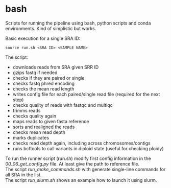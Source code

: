# bash

Scripts for running the pipeline using bash, python scripts and conda environments. Kind of simplistic but works.

Basic execution for a single SRA ID:

```
source run.sh <SRA ID> <SAMPLE NAME>
```


The script:
- downloads reads from SRA given SRR ID
- gzips fastq if needed
- checks if they are paired or single
- checks fastq phred encoding
- checks the mean read length
- writes config file for each paired/single read file (required for the next step)
- checks quality of reads with fastqc and multiqc
- trimms reads
- checks quality again
- maps reads to given fasta reference
- sorts and realigned the reads
- checks mean read depth
- marks duplicates
- checks read depth again, including across chromosomes/contigs
- runs bcftools to call variants in diploid state (useful for checking ploidy)


To run the runner script (run.sh) modify first config information in the *00_06_get_config.py* file. At least give the path to reference file.  
The script *run_make_commands.sh* with generate single-line commands for all SRA in the list.  
The script *run_slurm.sh* shows an example how to launch it using slurm.  
